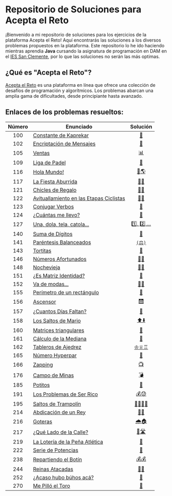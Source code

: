 # Repositorio de Soluciones para Acepta el Reto

¡Bienvenido a mi repositorio de soluciones para los ejercicios de la plataforma Acepta el Reto! Aquí encontrarás las soluciones a los diversos problemas propuestos en la plataforma. Este repositorio lo he ido haciendo mientras aprendia **Java** cursando la asignatura de programación en DAM en el [IES San Clemente](https://www.iessanclemente.net/), por lo que las soluciones no serán las más optimas. 

## ¿Qué es "Acepta el Reto"?

[Acepta el Reto](https://acepta-el-reto.com/) es una plataforma en línea que ofrece una colección de desafíos de programación y algorítmicos. Los problemas abarcan una amplia gama de dificultades, desde principiante hasta avanzado.

## Enlaces de los problemas resueltos:

| Número | Enunciado              | Solución                               |
|:------:|-------------------------|:--------------------------------------:|
| 100    | [Constante de Kaprekar](https://aceptaelreto.com/problem/statement.php?id=100) | [🔢](./Resueltos/100/A100.java) |
| 102    | [Encriptación de Mensajes](https://aceptaelreto.com/problem/statement.php?id=102) | [🔐](./Resueltos/102/A102.java)       |
| 105    | [Ventas](https://aceptaelreto.com/problem/statement.php?id=105)                 | [📊](./Resueltos/105/A105.java)       |
| 109    | [Liga de Padel](https://aceptaelreto.com/problem/statement.php?id=109)           | [🎾](./Resueltos/109/A109.java)       |
| 116    | [Hola Mundo!](https://aceptaelreto.com/problem/statement.php?id=116)             | [👋🌎](./Resueltos/116/A116.java)     |
| 117    | [La Fiesta Aburrida](https://aceptaelreto.com/problem/statement.php?id=117)       | [🎉😔](./Resueltos/117/A117.java)     |
| 121    | [Chicles de Regalo](https://aceptaelreto.com/problem/statement.php?id=121)        | [🍬🎁](./Resueltos/121/A121.java)     |
| 122    | [Avituallamiento en las Etapas Ciclistas](https://aceptaelreto.com/problem/statement.php?id=122) | [🚴‍♂️](./Resueltos/122/A122.java) |
| 123    | [Conjugar Verbos](https://aceptaelreto.com/problem/statement.php?id=123) | [📝](./Resueltos/123/A123.java) |
| 124    | [¿Cuántas me llevo?](https://aceptaelreto.com/problem/statement.php?id=124) | [🔢](./Resueltos/124/A124.java) |
| 127    | [Una, dola, tela, catola...](https://aceptaelreto.com/problem/statement.php?id=127) | [1️⃣, 2️⃣,...](./Resueltos/127/A127.java) |
| 140    | [Suma de Dígitos](https://aceptaelreto.com/problem/statement.php?id=140) | [🔢](./Resueltos/140/A140.java) |
| 141    | [Paréntesis Balanceados](https://aceptaelreto.com/problem/statement.php?id=141) | [`(`⚖️`)`](./Resueltos/141/A141.java) |
| 143    | [Tortitas](https://aceptaelreto.com/problem/statement.php?id=143) | [🥞](./Resueltos/143/A143.java) |
| 146    | [Números Afortunados](https://aceptaelreto.com/problem/statement.php?id=146) | [🔢🍀](./Resueltos/146/A146.java) |
| 148    | [Nochevieja](https://aceptaelreto.com/problem/statement.php?id=148) | [🎉🍾](./Resueltos/148/A148.java) |
| 151    | [¿Es Matriz Identidad?](https://aceptaelreto.com/problem/statement.php?id=151) | [🔄](./Resueltos/151/A151.java) |
| 152    | [Va de modas...](https://aceptaelreto.com/problem/statement.php?id=152) | [🔢👠](./Resueltos/152/A152.java) |
| 155    | [Perímetro de un rectángulo](https://aceptaelreto.com/problem/statement.php?id=155) | [📐](./Resueltos/155/A155.java) |
| 156    | [Ascensor](https://aceptaelreto.com/problem/statement.php?id=156) | [🛗](./Resueltos/156/A156.java) |
| 157    | [¿Cuantos Días Faltan?](https://aceptaelreto.com/problem/statement.php?id=157) | [📆](./Resueltos/157/A157.java) |
| 158    | [Los Saltos de Mario](https://aceptaelreto.com/problem/statement.php?id=158) | [⬆️⬇️](./Resueltos/158/A158.java) |
| 160    | [Matrices triangulares](https://aceptaelreto.com/problem/statement.php?id=160) | [📐](./Resueltos/160/A160.java) |
| 161    | [Cálculo de la Mediana](https://aceptaelreto.com/problem/statement.php?id=161) | [🔢](./Resueltos/161/A161.java) |
| 162    | [Tableros de Ajedrez](https://aceptaelreto.com/problem/statement.php?id=162) | [♔♕♖](./Resueltos/162/A162.java) |
| 165    | [Número Hyperpar](https://aceptaelreto.com/problem/statement.php?id=165) | [🔢](./Resueltos/165/A165.java) |
| 166    | [Zapping](https://aceptaelreto.com/problem/statement.php?id=166) | [📺](./Resueltos/166/A166.java) |
| 176    | [Campo de Minas](https://aceptaelreto.com/problem/statement.php?id=176) | [💣](./Resueltos/176/A176.java) |
| 185    | [Potitos](https://aceptaelreto.com/problem/statement.php?id=185) | [🍼](./Resueltos/185/A185.java) |
| 191    | [Los Problemas de Ser Rico](https://aceptaelreto.com/problem/statement.php?id=191) | [💰😓](./Resueltos/191/A191.java) |
| 195    | [Saltos de Trampolín](https://aceptaelreto.com/problem/statement.php?id=195) | [🤸‍♂️🏊‍♂️](./Resueltos/195/A195.java) |
| 214    | [Abdicación de un Rey](https://aceptaelreto.com/problem/statement.php?id=214) | [👑🔄](./Resueltos/214/A214.java) |
| 216    | [Goteras](https://aceptaelreto.com/problem/statement.php?id=216) | [🌧️🏠](./Resueltos/216/A216.java) |
| 217    | [¿Qué Lado de la Calle?](https://aceptaelreto.com/problem/statement.php?id=217) | [🤔🛣️](./Resueltos/217/A217.java) |
| 219    | [La Lotería de la Peña Atlética](https://aceptaelreto.com/problem/statement.php?id=219) | [🎫](./Resueltos/219/A219.java) |
| 222    | [Serie de Potencias](https://aceptaelreto.com/problem/statement.php?id=222) | [🔢](./Resueltos/222/A222.java) |
| 238    | [Repartiendo el Botín](https://aceptaelreto.com/problem/statement.php?id=238) | [💰💰](./Resueltos/238/A238.java) |
| 244    | [Reinas Atacadas](https://aceptaelreto.com/problem/statement.php?id=244) | [👑💥](./Resueltos/244/A244.java) |
| 252    | [¿Acaso hubo búhos acá?](https://aceptaelreto.com/problem/statement.php?id=252) | [🦉](./Resueltos/252/A252.java) |
| 270    | [Me Pilló el Toro](https://aceptaelreto.com/problem/statement.php?id=270) | [🐂](./Resueltos/270/A270.java) |